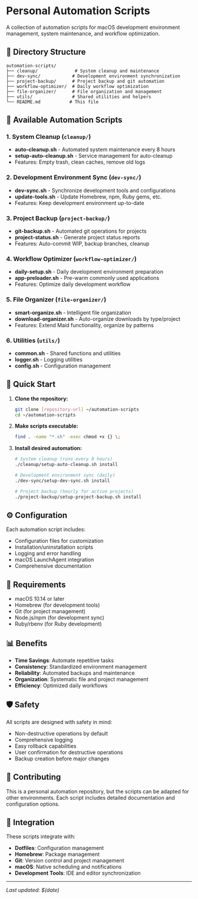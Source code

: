 # Personal Automation Scripts

A collection of automation scripts for macOS development environment management, system maintenance, and workflow optimization.

## 📁 Directory Structure

```
automation-scripts/
├── cleanup/              # System cleanup and maintenance
├── dev-sync/            # Development environment synchronization
├── project-backup/      # Project backup and git automation
├── workflow-optimizer/  # Daily workflow optimization
├── file-organizer/      # File organization and management
├── utils/               # Shared utilities and helpers
└── README.md           # This file
```

## 🤖 Available Automation Scripts

### 1. System Cleanup (`cleanup/`)
- **auto-cleanup.sh** - Automated system maintenance every 8 hours
- **setup-auto-cleanup.sh** - Service management for auto-cleanup
- Features: Empty trash, clean caches, remove old logs

### 2. Development Environment Sync (`dev-sync/`)
- **dev-sync.sh** - Synchronize development tools and configurations
- **update-tools.sh** - Update Homebrew, npm, Ruby gems, etc.
- Features: Keep development environment up-to-date

### 3. Project Backup (`project-backup/`)
- **git-backup.sh** - Automated git operations for projects
- **project-status.sh** - Generate project status reports
- Features: Auto-commit WIP, backup branches, cleanup

### 4. Workflow Optimizer (`workflow-optimizer/`)
- **daily-setup.sh** - Daily development environment preparation
- **app-preloader.sh** - Pre-warm commonly used applications
- Features: Optimize daily development workflow

### 5. File Organizer (`file-organizer/`)
- **smart-organize.sh** - Intelligent file organization
- **download-organizer.sh** - Auto-organize downloads by type/project
- Features: Extend Maid functionality, organize by patterns

### 6. Utilities (`utils/`)
- **common.sh** - Shared functions and utilities
- **logger.sh** - Logging utilities
- **config.sh** - Configuration management

## 🚀 Quick Start

1. **Clone the repository:**
   ```bash
   git clone [repository-url] ~/automation-scripts
   cd ~/automation-scripts
   ```

2. **Make scripts executable:**
   ```bash
   find . -name "*.sh" -exec chmod +x {} \;
   ```

3. **Install desired automation:**
   ```bash
   # System cleanup (runs every 8 hours)
   ./cleanup/setup-auto-cleanup.sh install
   
   # Development environment sync (daily)
   ./dev-sync/setup-dev-sync.sh install
   
   # Project backup (hourly for active projects)
   ./project-backup/setup-project-backup.sh install
   ```

## ⚙️ Configuration

Each automation script includes:
- Configuration files for customization
- Installation/uninstallation scripts
- Logging and error handling
- macOS LaunchAgent integration
- Comprehensive documentation

## 🔧 Requirements

- macOS 10.14 or later
- Homebrew (for development tools)
- Git (for project management)
- Node.js/npm (for development sync)
- Ruby/rbenv (for Ruby development)

## 📊 Benefits

- **Time Savings**: Automate repetitive tasks
- **Consistency**: Standardized environment management
- **Reliability**: Automated backups and maintenance
- **Organization**: Systematic file and project management
- **Efficiency**: Optimized daily workflows

## 🛡️ Safety

All scripts are designed with safety in mind:
- Non-destructive operations by default
- Comprehensive logging
- Easy rollback capabilities
- User confirmation for destructive operations
- Backup creation before major changes

## 📝 Contributing

This is a personal automation repository, but the scripts can be adapted for other environments. Each script includes detailed documentation and configuration options.

## 🔗 Integration

These scripts integrate with:
- **Dotfiles**: Configuration management
- **Homebrew**: Package management
- **Git**: Version control and project management
- **macOS**: Native scheduling and notifications
- **Development Tools**: IDE and editor synchronization

---

*Last updated: $(date)*
